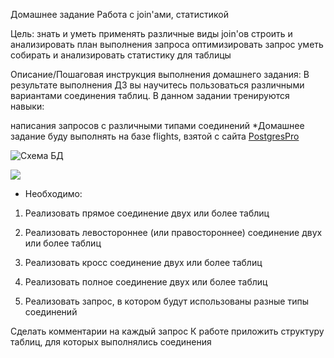 Домашнее задание
Работа с join'ами, статистикой

Цель:
знать и уметь применять различные виды join'ов
строить и анализировать план выполнения запроса
оптимизировать запрос
уметь собирать и анализировать статистику для таблицы

Описание/Пошаговая инструкция выполнения домашнего задания:
В результате выполнения ДЗ вы научитесь пользоваться
различными вариантами соединения таблиц.
В данном задании тренируются навыки:

написания запросов с различными типами соединений
*Домашнее задание буду выполнять на базе flights, взятой с сайта [PostgresPro](https://postgrespro.ru/education/demodb)

![Схема БД](/images/schema_db.jpg)

<kbd>
  <img src="/images/schema_db.jpg" />
</kbd>

* Необходимо:
1. Реализовать прямое соединение двух или более таблиц

2. Реализовать левостороннее (или правостороннее) соединение двух или более таблиц

3. Реализовать кросс соединение двух или более таблиц

4. Реализовать полное соединение двух или более таблиц
5. Реализовать запрос, в котором будут использованы разные типы соединений

Сделать комментарии на каждый запрос
К работе приложить структуру таблиц, для которых
выполнялись соединения
